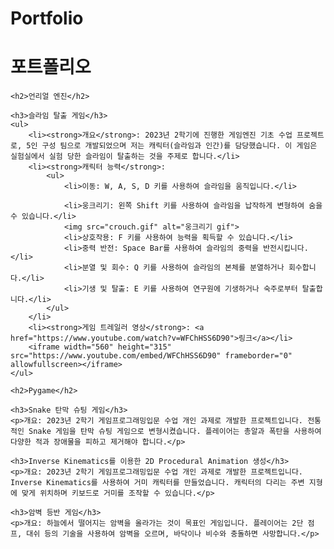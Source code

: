 # Portfolio

<!DOCTYPE html>
<html lang="ko">
<head>
    <meta charset="UTF-8">
    <meta name="viewport" content="width=device-width, initial-scale=1.0">
    <title>포트폴리오</title>
</head>
<body>
    <h1>포트폴리오</h1>

    <h2>언리얼 엔진</h2>

    <h3>슬라임 탈출 게임</h3>
    <ul>
        <li><strong>개요</strong>: 2023년 2학기에 진행한 게임엔진 기초 수업 프로젝트로, 5인 구성 팀으로 개발되었으며 저는 캐릭터(슬라임과 인간)를 담당했습니다. 이 게임은 실험실에서 실험 당한 슬라임이 탈출하는 것을 주제로 합니다.</li>
        <li><strong>캐릭터 능력</strong>:
            <ul>
                <li>이동: W, A, S, D 키를 사용하여 슬라임을 움직입니다.</li>
                
                <li>웅크리기: 왼쪽 Shift 키를 사용하여 슬라임을 납작하게 변형하여 숨을 수 있습니다.</li>
                <img src="crouch.gif" alt="웅크리기 gif">
                <li>상호작용: F 키를 사용하여 능력을 획득할 수 있습니다.</li>
                <li>중력 반전: Space Bar를 사용하여 슬라임의 중력을 반전시킵니다.</li>
                <li>분열 및 회수: Q 키를 사용하여 슬라임의 본체를 분열하거나 회수합니다.</li>
                <li>기생 및 탈출: E 키를 사용하여 연구원에 기생하거나 숙주로부터 탈출합니다.</li>
            </ul>
        </li>
        <li><strong>게임 트레일러 영상</strong>: <a href="https://www.youtube.com/watch?v=WFChHSS6D90">링크</a></li>
        <iframe width="560" height="315" src="https://www.youtube.com/embed/WFChHSS6D90" frameborder="0" allowfullscreen></iframe>
    </ul>

    <h2>Pygame</h2>

    <h3>Snake 탄막 슈팅 게임</h3>
    <p>개요: 2023년 2학기 게임프로그래밍입문 수업 개인 과제로 개발한 프로젝트입니다. 전통적인 Snake 게임을 탄막 슈팅 게임으로 변형시켰습니다. 플레이어는 총알과 폭탄을 사용하여 다양한 적과 장애물을 피하고 제거해야 합니다.</p>

    <h3>Inverse Kinematics를 이용한 2D Procedural Animation 생성</h3>
    <p>개요: 2023년 2학기 게임프로그래밍입문 수업 개인 과제로 개발한 프로젝트입니다. Inverse Kinematics를 사용하여 거미 캐릭터를 만들었습니다. 캐릭터의 다리는 주변 지형에 맞게 위치하며 키보드로 거미를 조작할 수 있습니다.</p>

    <h3>암벽 등반 게임</h3>
    <p>개요: 하늘에서 떨어지는 암벽을 올라가는 것이 목표인 게임입니다. 플레이어는 2단 점프, 대쉬 등의 기술을 사용하여 암벽을 오르며, 바닥이나 비수와 충돌하면 사망합니다.</p>
</body>
</html>
